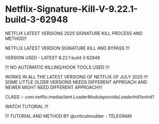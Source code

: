 # Netflix-Signature-Kill-V-9.22.1-build-3-62948
NETFLIX LATEST VERSIONS 2025 SIGNATURE KILL PROCESS AND METHOD!!


NETFLIX LATEST VERSION SIGNATURE KILL AND BYPASS !!!

VERSION USED - LATEST 9.22.1 build 3 62948

!!! NO AUTOMATIC KILLING/HOOK TOOLS USED !!!

WORKS IN ALL THE LATEST VERSIONS OF NETFLIX OF JULY 2025 !!! SOME LITTLE OLDER VERSIONS NEEDS DIFFERENT APPROACH AND NEWER MIGHT NEED DIFFERENT APPROACH!!!

CLASS :- com.netflix.mediaclient.LoaderModule$provideLoaderInit$1$onInit$1

WATCH TUTORIAL !!!


!!! TUTORIAL AND METHOD BY @criticalmodder - TELEGRAM
